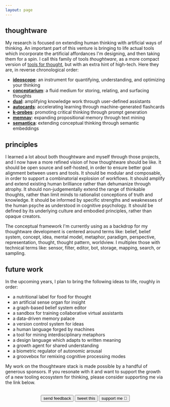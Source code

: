 ```yaml
---
layout: page
---
```


## thoughtware

My research is focused on extending human thinking with artificial ways of thinking. An important part of this venture is bringing to life actual tools which incorporate the artificial affordances I'm designing, and then taking them for a spin. I call this family of tools *thoughtware*, as a more compact version of [tools for thought](https://numinous.productions/ttft/), but with an extra hint of high-tech. Here they are, in reverse chronological order:

- [**ideoscope**](/thoughtware/ideoscope): an instrument for quantifying, understanding, and optimizing your thinking
- [**conceptarium**](/thoughtware/conceptarium): a fluid medium for storing, relating, and surfacing thoughts
- [**dual**](/thoughtware/dual): amplifying knowledge work through user-defined assistants
- [**autocards**](/thoughtware/autocards): accelerating learning through machine-generated flashcards
- [**k-probes**](/thoughtware/k-probes): promoting critical thinking through prompt generation
- [**memnav**](/thoughtware/memnav): expanding propositional memory through text mining
- [**semantica**](/thoughtware/semantica): extending conceptual thinking through semantic embeddings

## principles

I learned a lot about both thoughtware and myself through those projects, and I now have a more refined vision of how thoughtware should be like. It should be open source and self-hosted, in order to ensure better goal alignment between users and tools. It should be modular and composable, in order to support a combinatorial explosion of workflows. It should amplify and extend existing human brilliance rather than dehumanize through atrophy. It should non-judgementally extend the range of thinkable thoughts, rather than limit minds to rationalist conceptions of truth and knowledge. It should be informed by specific strengths and weaknesses of the human psyche as understood in cognitive psychology. It should be defined by its underlying culture and embodied principles, rather than opaque creators.

The conceptual framework I'm currently using as a backdrop for my thoughtware development is centered around terms like: belief, belief system, concept, idea, mental model, metaphor, paradigm, perspective, representation, thought, thought pattern, worldview. I multiplex those with technical terms like: sensor, filter, editor, bot, storage, mapping, search, or sampling.

## future work

In the upcoming years, I plan to bring the following ideas to life, roughly in order:

- a nutritional label for food for thought
- an artificial sense organ for insight
- a graph-based belief system editor
- a sandbox for training collaborative virtual assistants 
- a data-driven memory palace
- a version control system for ideas
- a human language forged by machines
- a tool for mining interdisciplinary metaphors
- a design language which adapts to written meaning 
- a growth agent for shared understanding
- a biometric regulator of autonomic arousal
- a groovebox for remixing cognitive processing modes

My work on the thoughtware stack is made possible by a handful of generous sponsors. If you resonate with it and want to support the growth of a new tooling ecosystem for thinking, please consider supporting me via the link below.

<center>
  <div>
    <br>
    <a href="/contact"><button>send feedback</button></a>
    <a href="https://twitter.com/intent/tweet?text={{page.title | urlencode}}%0A%0A{{site.url}}{{page.url | urlencode}}"><button>tweet this</button></a>
    <a href="https://github.com/sponsors/paulbricman"><button>support me 🤍</button></a>
    <br/><br/>
  </div>
</center>